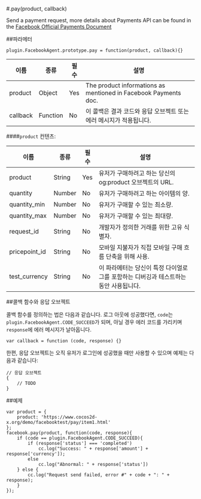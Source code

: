 #.pay(product, callback)

Send a payment request, more details about Payments API can be found in the [Facebook Official Payments Document](https://developers.facebook.com/docs/payments/local-currency-payments-guide)

##파라메터

```자바스크립트
plugin.FacebookAgent.prototype.pay = function(product, callback){}
```

|이름|종류|필수|설명|
|---|---|---|---|
|product|Object|Yes|The product informations as mentioned in Facebook Payments doc. |
|callback|Function|No|이 콜백은 결과 코드와 응답 오브젝트 또는 에러 메시지가 적용됩니다.|

####`product` 컨텐츠:

|이름|종류|필수|설명|
|---|---|---|---|
|product|String|Yes|유저가 구매하려고 하는 당신의 og:product 오브젝트의 URL.|
|quantity|Number|No|유저가 구매하려고 하는 아이템의 양.|
|quantity_min|Number|No|유저가 구매할 수 있는 최소량.|
|quantity_max|Number|No|유저가 구매할 수 있는 최대량.|
|request_id|String|No|개발자가 정의한 거래를 위한 고유 식별자.|
|pricepoint_id|String|No|모바일 지불자가 직접 모바일 구매 흐름 단축을 위해 사용.|
|test_currency|String|No|이 파라메터는 당신이 특정 다이얼로그를 포함하는 디버깅과 테스트하는 동안 사용됩니다.|

##콜백 함수와 응답 오브젝트

콜백 함수를 정의하는 법은 다음과 같습니다. 로그 아웃에 성공했다면, `code`는 `plugin.FacebookAgent.CODE_SUCCEED`가 되며, 아닐 경우 에러 코드를 가리키며 `response`에 에러 메시지가 날아옵니다.

```자바스크립트
var callback = function (code, response) {}
```

한편, 응답 오브젝트는 오직 유저가 로그인에 성공했을 때만 사용할 수 있으며 예제는 다음과 같습니다:

```자바스크립트
// 응답 오브젝트 
{
    // TODO
}
```

##예제

```자바스크립트
var product = {
    product: 'https://www.cocos2d-x.org/demo/facebooktest/pay/item1.html'
};
facebook.pay(product, function(code, response){
    if (code == plugin.FacebookAgent.CODE_SUCCEED){
        if (response['status'] === 'completed')
            cc.log("Success: " + response['amount'] + response['currency']);
        else 
            cc.log("Abnormal: " + response['status'])
    } else {
        cc.log("Request send failed, error #" + code + ": " + response);
    }
});
```
